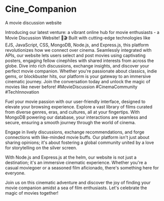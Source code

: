 # Cine_Companion
A movie discussion website

Introducing our latest venture: a vibrant online hub for movie enthusiasts - a Movie Discussion Website! 🍿🎬 Built with cutting-edge technologies like EJS, JavaScript, CSS, MongoDB, Node.js, and Express.js, this platform revolutionizes how we connect over cinema. Seamlessly integrated with APIs, our website lets users select and post movies using captivating posters, engaging fellow cinephiles with shared interests from across the globe. Dive into rich discussions, exchange insights, and discover your perfect movie companion. Whether you're passionate about classics, indie gems, or blockbuster hits, our platform is your gateway to an immersive cinematic journey. Join the conversation today and unlock the magic of movies like never before! #MovieDiscussion #CinemaCommunity #TechInnovation

Fuel your movie passion with our user-friendly interface, designed to elevate your browsing experience. Explore a vast library of films curated from diverse genres, eras, and cultures, all at your fingertips. With MongoDB powering our database, your interactions are seamless and secure, ensuring a smooth journey through the world of cinema.

Engage in lively discussions, exchange recommendations, and forge connections with like-minded movie buffs. Our platform isn't just about sharing opinions; it's about fostering a global community united by a love for storytelling on the silver screen.

With Node.js and Express.js at the helm, our website is not just a destination; it's an immersive cinematic experience. Whether you're a casual moviegoer or a seasoned film aficionado, there's something here for everyone.

Join us on this cinematic adventure and discover the joy of finding your movie companion amidst a sea of film enthusiasts. Let's celebrate the magic of movies together!
